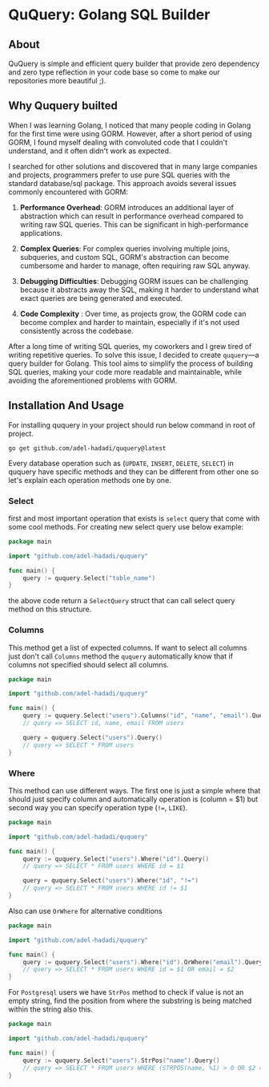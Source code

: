 # QuQuery: Golang SQL Builder

## About
QuQuery is simple and efficient query builder that provide zero dependency and zero type reflection in your code base so come to make our repositories more beautiful ;).

## Why Ququery builted
When I was learning Golang, I noticed that many people coding in Golang for the first time were using GORM. However, after a short period of using GORM, I found myself dealing with convoluted code that I couldn't understand, and it often didn't work as expected.

I searched for other solutions and discovered that in many large companies and projects, programmers prefer to use pure SQL queries with the standard database/sql package. This approach avoids several issues commonly encountered with GORM:

1. **Performance Overhead**:
GORM introduces an additional layer of abstraction which can result in performance overhead compared to writing raw SQL queries. This can be significant in high-performance applications.

2. **Complex Queries**:
For complex queries involving multiple joins, subqueries, and custom SQL, GORM's abstraction can become cumbersome and harder to manage, often requiring raw SQL anyway.

3. **Debugging Difficulties**:
Debugging GORM issues can be challenging because it abstracts away the SQL, making it harder to understand what exact queries are being generated and executed.

4. **Code Complexity** :
Over time, as projects grow, the GORM code can become complex and harder to maintain, especially if it's not used consistently across the codebase.

After a long time of writing SQL queries, my coworkers and I grew tired of writing repetitive queries. To solve this issue, I decided to create `ququery`—a query builder for Golang. This tool aims to simplify the process of building SQL queries, making your code more readable and maintainable, while avoiding the aforementioned problems with GORM.

## Installation And Usage
For installing ququery in your project should run below command in root of project.
``` shel
go get github.com/adel-hadadi/ququery@latest
```

Every database operation such as (`UPDATE`, `INSERT`, `DELETE`, `SELECT`) in ququery have specific methods and they can be different from other one so let's explain each operation methods one by one.

### Select
first and most important operation that exists is `select` query that come with some cool methods. For creating new select query use below example:
```go
package main

import "github.com/adel-hadadi/ququery"

func main() {
    query := ququery.Select("table_name")
}
```
the above code return a `SelectQuery` struct that can call select query method on this structure.

### Columns
This method get a list of expected columns. If want to select all columns just don't call `Columns` method the `ququery` automatically know that if columns not specified should select all columns.
```go
package main

import "github.com/adel-hadadi/ququery"

func main() {
    query := ququery.Select("users").Columns("id", "name", "email").Query()
    // query => SELECT id, name, email FROM users

    query = ququery.Select("users").Query()
    // query => SELECT * FROM users
}
```

### Where
This method can use different ways. The first one is just a simple where that should just specify column and automatically operation is (column = $1) but second way you can specify operation type (`!=`, `LIKE`).

```go
package main

import "github.com/adel-hadadi/ququery"

func main() {
    query := ququery.Select("users").Where("id").Query()
    // query => SELECT * FROM users WHERE id = $1

    query = ququery.Select("users").Where("id", "!=")
    // query => SELECT * FROM users WHERE id != $1
}
```

Also can use `OrWhere` for alternative conditions
```go
package main

import "github.com/adel-hadadi/ququery"

func main() {
    query := ququery.Select("users").Where("id").OrWhere("email").Query()
    // query => SELECT * FROM users WHERE id = $1 OR email = $2
}

```

For `Postgresql` users we have `StrPos` method to check if value is not an empty string, find the position from where the substring is being matched within the string also this. 

```go
package main

import "github.com/adel-hadadi/ququery"

func main() {
    query := ququery.Select("users").StrPos("name").Query()
    // query => SELECT * FROM users WHERE (STRPOS(name, %1) > 0 OR $2 = '')
}

```

